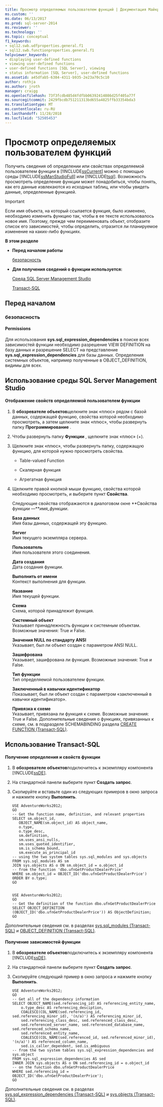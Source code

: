 ```yaml
---
title: Просмотр определяемых пользователем функций | Документация Майкрософт
ms.custom: ''
ms.date: 06/13/2017
ms.prod: sql-server-2014
ms.reviewer: ''
ms.technology: ''
ms.topic: conceptual
f1_keywords:
- sql12.swb.udfproperties.general.f1
- sql12.swb.functionproperties.general.f1
helpviewer_keywords:
- displaying user-defined functions
- viewing user-defined functions
- user-defined functions [SQL Server], viewing
- status information [SQL Server], user-defined functions
ms.assetid: a45dfab5-6384-4311-b935-2e23a70c5c10
author: rothja
ms.author: jroth
manager: craigg
ms.openlocfilehash: 73f3fcdb485d4fdfbb06392414086d25f405a77f
ms.sourcegitcommit: 2429fbcdb751211313bd655a4825ffb33354bda3
ms.translationtype: MT
ms.contentlocale: ru-RU
ms.lasthandoff: 11/28/2018
ms.locfileid: "52505453"
---
```

# <a name="view-user-defined-functions"></a>Просмотр определяемых пользователем функций
  Получить сведения об определении или свойствах определяемой пользователем функции в [!INCLUDE[ssCurrent](../../includes/sscurrent-md.md)] можно с помощью среды [!INCLUDE[ssManStudioFull](../../includes/ssmanstudiofull-md.md)] или [!INCLUDE[tsql](../../includes/tsql-md.md)]. Возможность просмотреть определение функции может понадобиться, чтобы понять, как его данные извлекаются из исходных таблиц, или чтобы увидеть данные, определенные функцией.  
  
> [!IMPORTANT]  
>  Если имя объекта, на который ссылается функция, было изменено, необходимо изменить функцию так, чтобы в ее тексте использовалось новое имя. Поэтому, прежде чем переименовать объект, отобразите список его зависимостей, чтобы определить, отразится ли планируемое изменение на каких-либо функциях.  
  
 **В этом разделе**  
  
-   **Перед началом работы**  
  
     [безопасность](#Security)  
  
-   **Для получения сведений о функции используется:**  
  
     [Среда SQL Server Management Studio](#SSMSProcedure)  
  
     [Transact-SQL](#TsqlProcedure)  
  
##  <a name="BeforeYouBegin"></a> Перед началом  
  
###  <a name="Security"></a> безопасность  
  
####  <a name="Permissions"></a> Permissions  
 Для использования **sys.sql_expression_dependencies** в поиске всех зависимостей функции необходимо разрешение VIEW DEFINITION на базу данных и разрешение SELECT на представление **sys.sql_expression_dependencies** для базы данных. Определения системных объектов, например полученные в OBJECT_DEFINITION, видимы для всех.  
  
##  <a name="SSMSProcedure"></a> Использование среды SQL Server Management Studio  
  
#### <a name="to-show-a-user-defined-functions-properties"></a>Отображение свойств определяемой пользователем функции  
  
1.  В **обозревателе объектов**щелкните знак «плюс» рядом с базой данных, содержащей функцию, свойства которой необходимо просмотреть, а затем щелкните знак «плюс», чтобы развернуть папку **Программирование** .  
  
2.  Чтобы развернуть папку **Функции** , щелкните знак «плюс» (+).  
  
3.  Щелкните знак «плюс», чтобы развернуть папку, содержащую функцию, для которой нужно просмотреть свойства.  
  
    -   Table-valued Function  
  
    -   Скалярная функция  
  
    -   Агрегатная функция  
  
4.  Щелкните правой кнопкой мыши функцию, свойства которой необходимо просмотреть, и выберите пункт **Свойства**.  
  
     Следующие свойства отображаются в диалоговом окне **Свойства функции —***имя_функции*.  
  
     **База данных**  
     Имя базы данных, содержащей эту функцию.  
  
     **Server**  
     Имя текущего экземпляра сервера.  
  
     **Пользователь**  
     Имя пользователя этого соединения.  
  
     **Дата создания**  
     Дата создания функции.  
  
     **Выполнить от имени**  
     Контекст выполнения для функции.  
  
     **Название**  
     Имя текущей функции.  
  
     **Схема**  
     Схема, которой принадлежит функция.  
  
     **Системный объект**  
     Указывает принадлежность функции к системным объектам. Возможные значения: True и False.  
  
     **Значения NULL по стандарту ANSI**  
     Указывает, был ли объект создан с параметром ANSI NULL.  
  
     **Зашифрована**  
     Указывает, зашифрована ли функция. Возможные значения: True и False.  
  
     **Тип функции**  
     Тип определяемой пользователем функции.  
  
     **Заключенный в кавычки идентификатор**  
     Показывает, был ли объект создан с параметром «заключенный в кавычки идентификатор».  
  
     **Привязка к схеме**  
     Указывает, привязана ли функция к схеме. Возможные значения: True и False. Дополнительные сведения о функциях, привязанных к схеме, см. в подразделе SCHEMABINDING раздела [CREATE FUNCTION (Transact-SQL)](/sql/t-sql/statements/create-function-transact-sql).  
  
##  <a name="TsqlProcedure"></a> Использование Transact-SQL  
  
#### <a name="to-get-the-definition-and-properties-of-a-function"></a>Получение определения и свойств функции  
  
1.  В **обозревателе объектов**подключитесь к экземпляру компонента [!INCLUDE[ssDE](../../../includes/ssde-md.md)].  
  
2.  На стандартной панели выберите пункт **Создать запрос**.  
  
3.  Скопируйте и вставьте один из следующих примеров в окно запроса и нажмите кнопку **Выполнить**.  
  
    ```  
    USE AdventureWorks2012;  
    GO  
    -- Get the function name, definition, and relevant properties  
    SELECT sm.object_id,   
       OBJECT_NAME(sm.object_id) AS object_name,   
       o.type,   
       o.type_desc,   
       sm.definition,  
       sm.uses_ansi_nulls,  
       sm.uses_quoted_identifier,  
       sm.is_schema_bound,  
       sm.execute_as_principal_id  
    -- using the two system tables sys.sql_modules and sys.objects  
    FROM sys.sql_modules AS sm  
    JOIN sys.objects AS o ON sm.object_id = o.object_id  
    -- from the function 'dbo.ufnGetProductDealerPrice'  
    WHERE sm.object_id = OBJECT_ID('dbo.ufnGetProductDealerPrice')  
    ORDER BY o.type;  
    GO  
  
    ```  
  
    ```  
    USE AdventureWorks2012;  
    GO  
    -- Get the definition of the function dbo.ufnGetProductDealerPrice  
    SELECT OBJECT_DEFINITION (OBJECT_ID('dbo.ufnGetProductDealerPrice')) AS ObjectDefinition;  
    GO  
    ```  
  
 Дополнительные сведения см. в разделах [sys.sql_modules (Transact-SQL)](/sql/relational-databases/system-catalog-views/sys-sql-modules-transact-sql) и [OBJECT_DEFINITION (Transact-SQL)](/sql/t-sql/functions/object-definition-transact-sql).  
  
#### <a name="to-get-the-dependencies-of-a-function"></a>Получение зависимостей функции  
  
1.  В **обозревателе объектов**подключитесь к экземпляру компонента [!INCLUDE[ssDE](../../../includes/ssde-md.md)].  
  
2.  На стандартной панели выберите пункт **Создать запрос**.  
  
3.  Скопируйте следующий пример в окно запроса и нажмите кнопку **Выполнить**.  
  
    ```  
    USE AdventureWorks2012;  
    GO  
    -- Get all of the dependency information  
    SELECT OBJECT_NAME(sed.referencing_id) AS referencing_entity_name,   
        o.type_desc AS referencing_desciption,   
        COALESCE(COL_NAME(sed.referencing_id, sed.referencing_minor_id), '(n/a)') AS referencing_minor_id,   
        sed.referencing_class_desc, sed.referenced_class_desc,  
        sed.referenced_server_name, sed.referenced_database_name, sed.referenced_schema_name,  
        sed.referenced_entity_name,   
        COALESCE(COL_NAME(sed.referenced_id, sed.referenced_minor_id), '(n/a)') AS referenced_column_name,  
        sed.is_caller_dependent, sed.is_ambiguous  
    -- from the two system tables sys.sql_expression_dependencies and sys.object  
    FROM sys.sql_expression_dependencies AS sed  
    INNER JOIN sys.objects AS o ON sed.referencing_id = o.object_id  
    -- on the function dbo.ufnGetProductDealerPrice  
    WHERE sed.referencing_id = OBJECT_ID('dbo.ufnGetProductDealerPrice');  
    GO  
    ```  
  
 Дополнительные сведения см. в разделах [sys.sql_expression_dependencies (Transact-SQL)](/sql/relational-databases/system-catalog-views/sys-sql-expression-dependencies-transact-sql) и [sys.objects (Transact-SQL)](/sql/relational-databases/system-catalog-views/sys-objects-transact-sql).  
  
  
